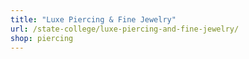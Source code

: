 ```yaml
---
title: "Luxe Piercing & Fine Jewelry"
url: /state-college/luxe-piercing-and-fine-jewelry/
shop: piercing
---
```

